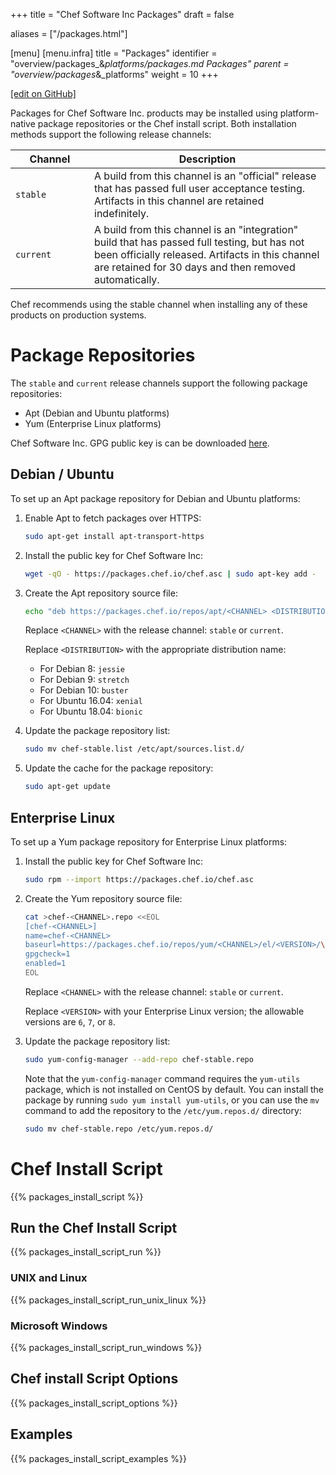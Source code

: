 +++
title = "Chef Software Inc Packages"
draft = false

aliases = ["/packages.html"]

[menu]
  [menu.infra]
    title = "Packages"
    identifier = "overview/packages_&_platforms/packages.md Packages"
    parent = "overview/packages_&_platforms"
    weight = 10
+++

[\[edit on GitHub\]](https://github.com/chef/chef-web-docs/blob/master/content/packages.md)

Packages for Chef Software Inc. products may be installed using
platform-native package repositories or the Chef install script. Both
installation methods support the following release channels:

<table>
<colgroup>
<col style="width: 25%" />
<col style="width: 75%" />
</colgroup>
<thead>
<tr class="header">
<th>Channel</th>
<th>Description</th>
</tr>
</thead>
<tbody>
<tr class="odd">
<td><code>stable</code></td>
<td>A build from this channel is an "official" release that has passed full user acceptance testing. Artifacts in this channel are retained indefinitely.</td>
</tr>
<tr class="even">
<td><code>current</code></td>
<td>A build from this channel is an "integration" build that has passed full testing, but has not been officially released. Artifacts in this channel are retained for 30 days and then removed automatically.</td>
</tr>
</tbody>
</table>

Chef recommends using the stable channel when installing any of these
products on production systems.

Package Repositories
====================

The `stable` and `current` release channels support the following
package repositories:

-   Apt (Debian and Ubuntu platforms)
-   Yum (Enterprise Linux platforms)

Chef Software Inc. GPG public key is can be downloaded
[here](https://packages.chef.io/chef.asc).

Debian / Ubuntu
---------------

To set up an Apt package repository for Debian and Ubuntu platforms:

1.  Enable Apt to fetch packages over HTTPS:

    ``` bash
    sudo apt-get install apt-transport-https
    ```

2.  Install the public key for Chef Software Inc:

    ``` bash
    wget -qO - https://packages.chef.io/chef.asc | sudo apt-key add -
    ```

3.  Create the Apt repository source file:

    ``` bash
    echo "deb https://packages.chef.io/repos/apt/<CHANNEL> <DISTRIBUTION> main" > chef-<CHANNEL>.list
    ```

    Replace `<CHANNEL>` with the release channel: `stable` or `current`.

    Replace `<DISTRIBUTION>` with the appropriate distribution name:

    -   For Debian 8: `jessie`
    -   For Debian 9: `stretch`
    -   For Debian 10: `buster`
    -   For Ubuntu 16.04: `xenial`
    -   For Ubuntu 18.04: `bionic`

4.  Update the package repository list:

    ``` bash
    sudo mv chef-stable.list /etc/apt/sources.list.d/
    ```

5.  Update the cache for the package repository:

    ``` bash
    sudo apt-get update
    ```

Enterprise Linux
----------------

To set up a Yum package repository for Enterprise Linux platforms:

1.  Install the public key for Chef Software Inc:

    ``` bash
    sudo rpm --import https://packages.chef.io/chef.asc
    ```

2.  Create the Yum repository source file:

    ``` bash
    cat >chef-<CHANNEL>.repo <<EOL
    [chef-<CHANNEL>]
    name=chef-<CHANNEL>
    baseurl=https://packages.chef.io/repos/yum/<CHANNEL>/el/<VERSION>/\$basearch/
    gpgcheck=1
    enabled=1
    EOL
    ```

    Replace `<CHANNEL>` with the release channel: `stable` or `current`.

    Replace `<VERSION>` with your Enterprise Linux version; the
    allowable versions are `6`, `7`, or `8`.

3.  Update the package repository list:

    ``` bash
    sudo yum-config-manager --add-repo chef-stable.repo
    ```

    Note that the `yum-config-manager` command requires the `yum-utils`
    package, which is not installed on CentOS by default. You can
    install the package by running `sudo yum install yum-utils`, or you
    can use the `mv` command to add the repository to the
    `/etc/yum.repos.d/` directory:

    ``` bash
    sudo mv chef-stable.repo /etc/yum.repos.d/
    ```

Chef Install Script
===================

{{% packages_install_script %}}

Run the Chef Install Script
---------------------------

{{% packages_install_script_run %}}

### UNIX and Linux

{{% packages_install_script_run_unix_linux %}}

### Microsoft Windows

{{% packages_install_script_run_windows %}}

Chef install Script Options
---------------------------

{{% packages_install_script_options %}}

Examples
--------

{{% packages_install_script_examples %}}
